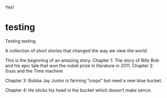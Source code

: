 Yes!

testing
=======

Testing testing

A collection of short stories that changed the way we view the world.

This is the beginning of an amazing story. 
Chapter 1: The story of Billy Bob and his epic tale that won the nobel prize in literature in 2011.
Chapter 2: Guss and the Time machine

Chapter 3: Bubba Jay Junior is farming ”crops” but need a new blue bucket.

Chapter 4: He sticks his head in the bucket which doesn't make sence.
